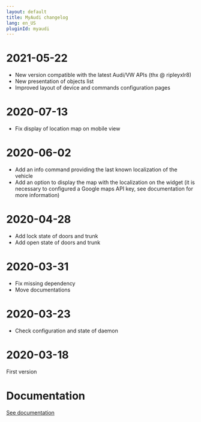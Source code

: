 ```yaml
---
layout: default
title: MyAudi changelog
lang: en_US
pluginId: myaudi
---
```


# 2021-05-22

- New version compatible with the latest Audi/VW APIs (thx @ ripleyxlr8)
- New presentation of objects list 
- Improved layout of device and commands configuration pages

# 2020-07-13

- Fix display of location map on mobile view

# 2020-06-02

- Add an info command providing the last known localization of the vehicle
- Add an option to display the map with the localization on the widget (it is necessary to configured a Google maps API key, see documentation for more information)

# 2020-04-28

- Add lock state of doors and trunk
- Add open state of doors and trunk

# 2020-03-31

- Fix missing dependency
- Move documentations

# 2020-03-23

- Check configuration and state of daemon

# 2020-03-18

First version

# Documentation

[See documentation]({{site.baseurl}}/{{page.pluginId}}/{{page.lang}})
